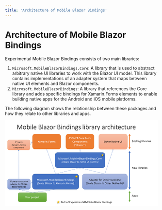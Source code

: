 ```yaml
---
title: 'Architecture of Mobile Blazor Bindings'
---
```


# Architecture of Mobile Blazor Bindings

Experimental Mobile Blazor Bindings consists of two main libraries:

1. `Microsoft.MobileBlazorBindings.Core`: A library that is used to abstract arbitrary native UI libraries to work with the Blazor UI model. This library contains implementations of an adapter system that maps between native UI elements and Blazor components.
1. `Microsoft.MobileBlazorBindings`: A library that references the Core library and adds specific bindings for Xamarin.Forms elements to enable building native apps for the Android and iOS mobile platforms.

The following diagram shows the relationship between these packages and how they relate to other libraries and apps.

[ ![Mobile Blazor Bindings architecture diagram](media/architecture/mobileblazorbindings-architecture-inline.png) ](media/architecture/mobileblazorbindings-architecture-expanded.png#lightbox)
